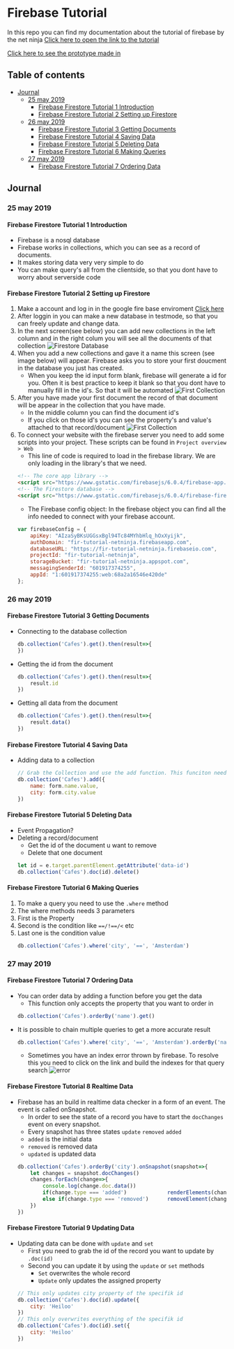 # Firebase Tutorial
In this repo you can find my documentation about the tutorial of firebase by the net ninja
[Click here to open the link to the tutorial](https://www.youtube.com/watch?v=4d-gIPGzmK4)

[Click here to see the prototype made in](https://xenodochial-bohr-3f4d60.netlify.com/)

## Table of contents
*   [Journal](#journal)
    * [25 may 2019](#25-may-2019)
        * [Firebase Firestore Tutorial 1 Introduction](#firebase-firestore-tutorial-1-introduction)
        * [Firebase Firestore Tutorial 2 Setting up Firestore](#firebase-firestore-tutorial-2-setting-up-firestore)
    * [26 may 2019](#26-may-2019)
        * [Firebase Firestore Tutorial 3 Getting Documents](#firebase-firestore-tutorial-3-getting-documents)
        * [Firebase Firestore Tutorial 4 Saving Data](#firebase-firestore-tutorial-4-saving-data)
        * [Firebase Firestore Tutorial 5 Deleting Data](#firebase-firestore-tutorial-5-deleting-data)
        * [Firebase Firestore Tutorial 6 Making Queries](#firebase-firestore-tutorial-6-making-queries)
    * [27 may 2019](#27-may-2019)
        * [Firebase Firestore Tutorial 7 Ordering Data](#firebase-firestore-tutorial-7-ordering-data)

## Journal
### 25 may 2019
#### Firebase Firestore Tutorial 1 Introduction
*   Firebase is a nosql database
*   Firebase works in collections, which you can see as a record of documents.
*   It makes storing data very very simple to do
*   You can make query's all from the clientside, so that you dont have to worry about serverside code
#### Firebase Firestore Tutorial 2 Setting up Firestore
1.  Make a account and log in in the google fire base enviroment [Click here](https://firebase.google.com)
2.  After loggin in you can make a new database in testmode, so that you can freely update and change data.
3.  In the next screen(see below) you can add new collections in the left column and in the right colum you will see all the documents of that collection
![Firestore Database](./images/readme/Firebase_Interface.png)
4.  When you add a new collections and gave it a name this screen (see image below) will appear. Firebase asks you to store your first doucment in the database you just has created.
    *   When you keep the id input form blank, firebase will generate a id for you. Often it is best practice to keep it blank so that you dont have to manually fill in the id's. So that it will be automated
![First Collection](./images/readme/add_data.png)
5.  After you have made your first document the record of that document will be appear in the collection that you have made.
    *   In the middle column you can find the document id's
    *   If you click on those id's you can see the property's and value's attached to that record/document
![First Collection](./images/readme/Identefire.png)
6.  To connect your website with the firebase server you need to add some scripts into your project. These scripts can be found in `Project overview > Web`
    *   This line of code is required to load in the firebase library. We are only loading in the library's that we need. 
    ```html
    <!-- The core app library -->
    <script src="https://www.gstatic.com/firebasejs/6.0.4/firebase-app.js"></script>
    <!-- The Firestore database -->
    <script src="https://www.gstatic.com/firebasejs/6.0.4/firebase-firestore.js"></script>
    ``` 
    *   The Firebase config object: In the firebase object you can find all the info needed to connect with your firebase account.
    ```js
    var firebaseConfig = {
        apiKey: "AIzaSyBKsUGGsxBgl94Tc84MYhbHlq_hOxXyijk",
        authDomain: "fir-tutorial-netninja.firebaseapp.com",
        databaseURL: "https://fir-tutorial-netninja.firebaseio.com",
        projectId: "fir-tutorial-netninja",
        storageBucket: "fir-tutorial-netninja.appspot.com",
        messagingSenderId: "601917374255",
        appId: "1:601917374255:web:68a2a16546e420de"
    };
    ```
### 26 may 2019
#### Firebase Firestore Tutorial 3 Getting Documents
*   Connecting to the database collection
    ```js
    db.collection('Cafes').get().then(result=>{    
    })
    ```
*   Getting the id from the document
    ```js
    db.collection('Cafes').get().then(result=>{
        result.id    
    })
    ```
*   Getting all data from the document
    ```js
    db.collection('Cafes').get().then(result=>{
        result.data()    
    })
    ```
#### Firebase Firestore Tutorial 4 Saving Data
*   Adding data to a collection
    ```js
    // Grab the Collection and use the add function. This funciton needs an object to save it in the collection
    db.collection('Cafes').add({
        name: form.name.value,
        city: form.city.value
    })
    ```
#### Firebase Firestore Tutorial 5 Deleting Data
*   Event Propagation?
*   Deleting a record/document
    *   Get the id of the document u want to remove
    *   Delete that one document
    ```js
    let id = e.target.parentElement.getAttribute('data-id')
    db.collection('Cafes').doc(id).delete()
    ```
#### Firebase Firestore Tutorial 6 Making Queries
1.  To make a query you need to use the `.where` method
2.  The where methods needs 3 parameters
3.  First is the Property 
4.  Second is the condition like `==/!==/<` etc
5.  Last one is the condition value
    ```js
    db.collection('Cafes').where('city', '==', 'Amsterdam')
    ```  
### 27 may 2019
#### Firebase Firestore Tutorial 7 Ordering Data
*   You can order data by adding a function before you get the data
    *   This function only accepts the property that you want to order in
    ```js
    db.collection('Cafes').orderBy('name').get()
    ```
*   It is possible to chain multiple queries to get a more accurate result
    ```js
    db.collection('Cafes').where('city', '==', 'Amsterdam').orderBy('name').get()
    ```
    *   Sometimes you have an index error thrown by firebase. To resolve this you need to click on the link and build the indexes for that query search
    ![error](images/readme/indexerror.png)
#### Firebase Firestore Tutorial 8 Realtime Data
*   Firebase has an build in realtime data checker in a form of an event. The event is called onSnapshot.
    *   In order to see the state of a record you have to start the `docChanges` event on every snapshot.
    *   Every snapshot has three states `update` `removed` `added`
    *   `added` is the initial data
    *   `removed` is removed data
    *   `updated` is updated data
    ```js
    db.collection('Cafes').orderBy('city').onSnapshot(snapshot=>{
        let changes = snapshot.docChanges()
        changes.forEach(change=>{
            console.log(change.doc.data())
            if(change.type === 'added')             renderElements(change.doc)
            else if(change.type === 'removed')      removeElement(change.doc.id)
        })
    })
    ```
#### Firebase Firestore Tutorial 9 Updating Data
*   Updating data can be done with `update` and `set`
    *   First you need to grab the id of the record you want to update by `.doc(id)`
    *   Second you can update it by using the `update` or `set` methods
        *   `Set` overwrites the whole record
        *   `Update` only updates the assigned property
    ```js
    // This only updates city property of the specifik id
    db.collection('Cafes').doc(id).update({
        city: 'Heiloo'
    })
    // This only overwrites everything of the specifik id
    db.collection('Cafes').doc(id).set({
        city: 'Heiloo'
    })
    ```

